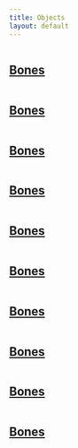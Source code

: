 ```yaml
---
title: Objects
layout: default
---
```

<div class="col-md-9 col-md-offset-3">
	<div class="projects">
		<div class="project-item">
			<a href="img/objects/bones.jpg" data-lightbox="img">
				<img src="img/objects/bones.jpg" alt="">
			</a>
			<h2 class="title">
				<a href="javascript:void(0);">Bones</a>
			</h2>
		</div>
		<div class="project-item">
			<a href="img/objects/bones6x62k.jpg" data-lightbox="img">
				<img src="img/objects/bones6x62k.jpg" alt="">
			</a>
			<h2 class="title">
				<a href="javascript:void(0);">Bones</a>
			</h2>
		</div>
		<div class="project-item">
			<a href="img/objects/bwbonesdouble.jpg" data-lightbox="img">
				<img src="img/objects/bwbonesdouble.jpg" alt="">
			</a>
			<h2 class="title">
				<a href="javascript:void(0);">Bones</a>
			</h2>
		</div>
		<div class="project-item">
			<a href="img/objects/bwchickenpotato.jpg" data-lightbox="img">
				<img src="img/objects/bwchickenpotato.jpg" alt="">
			</a>
			<h2 class="title">
				<a href="javascript:void(0);">Bones</a>
			</h2>
		</div>
		<div class="project-item">
			<a href="img/objects/bwdoorgood.jpg" data-lightbox="img">
				<img src="img/objects/bwdoorgood.jpg" alt="">
			</a>
			<h2 class="title">
				<a href="javascript:void(0);">Bones</a>
			</h2>
		</div>
		<div class="project-item">
			<a href="img/objects/door3.jpg" data-lightbox="img">
				<img src="img/objects/door3.jpg" alt="">
			</a>
			<h2 class="title">
				<a href="javascript:void(0);">Bones</a>
			</h2>
		</div>
		<div class="project-item">
			<a href="img/objects/door3b.jpg" data-lightbox="img">
				<img src="img/objects/door3b.jpg" alt="">
			</a>
			<h2 class="title">
				<a href="javascript:void(0);">Bones</a>
			</h2>
		</div>
		<div class="project-item">
			<a href="img/objects/door3c.jpg" data-lightbox="img">
				<img src="img/objects/door3c.jpg" alt="">
			</a>
			<h2 class="title">
				<a href="javascript:void(0);">Bones</a>
			</h2>
		</div>
		<div class="project-item">
			<a href="img/objects/door6x6.jpg" data-lightbox="img">
				<img src="img/objects/door6x6.jpg" alt="">
			</a>
			<h2 class="title">
				<a href="javascript:void(0);">Bones</a>
			</h2>
		</div>
		<div class="project-item">
			<a href="img/objects/doorgood.jpg" data-lightbox="img">
				<img src="img/objects/doorgood.jpg" alt="">
			</a>
			<h2 class="title">
				<a href="javascript:void(0);">Bones</a>
			</h2>
		</div>
	</div>
</div>
	
